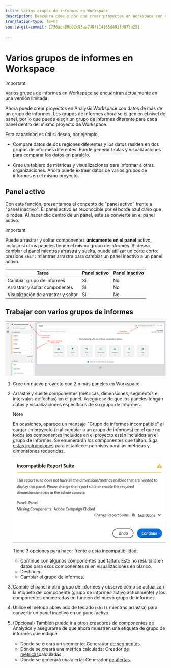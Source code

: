 ```yaml
---
title: Varios grupos de informes en Workspace
description: Descubra cómo y por qué crear proyectos en Workspace con varios grupos de informes
translation-type: tm+mt
source-git-commit: 1736ada89b02c95aa749ff14165d491fd878a251

---
```



# Varios grupos de informes en Workspace

>[!IMPORTANT]
>Varios grupos de informes en Workspace se encuentran actualmente en una versión limitada.

Ahora puede crear proyectos en Analysis Workspace con datos de más de un grupo de informes. Los grupos de informes ahora se eligen en el nivel de panel, por lo que puede elegir un grupo de informes diferente para cada panel dentro del mismo proyecto de Workspace.

Esta capacidad es útil si desea, por ejemplo,

* Compare datos de dos regiones diferentes y los datos residen en dos grupos de informes diferentes. Puede generar tablas y visualizaciones para comparar los datos en paralelo.

* Cree un tablero de métricas y visualizaciones para informar a otras organizaciones. Ahora puede extraer datos de varios grupos de informes en el mismo proyecto.

## Panel activo

Con esta función, presentamos el concepto de &quot;panel activo&quot; frente a &quot;panel inactivo&quot;. El panel activo es reconocible por el borde azul claro que lo rodea. Al hacer clic dentro de un panel, este se convierte en el panel activo.

>[!IMPORTANT]
>Puede arrastrar y soltar componentes **únicamente en el panel** activo, incluso si otros paneles tienen el mismo grupo de informes. Si desea cambiar el panel mientras arrastra y suelta, puede utilizar un corte corto: presione `shift` mientras arrastra para cambiar un panel inactivo a un panel activo.

| Tarea | Panel activo | Panel inactivo |
|---|---|---|
| Cambiar grupo de informes | Sí | No |
| Arrastrar y soltar componentes | Sí | No |
| Visualización de arrastrar y soltar | Sí | No |

## Trabajar con varios grupos de informes

![](assets/mrs-ui.png)

1. Cree un nuevo proyecto con 2 o más paneles en Workspace.

1. Arrastre y suelte componentes (métricas, dimensiones, segmentos e intervalos de fechas) en el panel. Asegúrese de que los paneles tengan datos y visualizaciones específicos de su grupo de informes.


   >[!NOTE]
   >En ocasiones, aparece un mensaje &quot;Grupo de informes incompatible&quot; al cargar un proyecto (o al cambiar a un grupo de informes) en el que no todos los componentes incluidos en el proyecto están incluidos en el grupo de informes. Se enumerarán los componentes que faltan. Siga [estas instrucciones](https://helpx.adobe.com/enterprise/using/manage-products-and-profiles.html#createproductprofiles) para establecer permisos para las métricas y dimensiones requeridas.

   ![](assets/incompat-rs.png)

   Tiene 3 opciones para hacer frente a esta incompatibilidad:
   * Continúe con algunos componentes que faltan. Esto no resultará en datos para esos componentes ni en visualizaciones en blanco.
   * Deshacer.
   * Cambiar el grupo de informes.

1. Cambie el panel a otro grupo de informes y observe cómo se actualizan la etiqueta del componente (grupo de informes activo actualmente) y los componentes enumerados en función del nuevo grupo de informes.

1. Utilice el método abreviado de teclado (`shift` mientras arrastra) para convertir un panel inactivo en un panel activo.

1. (Opcional) También puede ir a otros creadores de componentes de Analytics y asegurarse de que ahora muestren una etiqueta de grupo de informes que indique

   * Dónde se creará un segmento: Generador [de segmentos](https://docs.adobe.com/content/help/en/analytics/components/segmentation/segmentation-workflow/seg-build.html).
   * Dónde se creará una métrica calculada: Creador [de métricas](https://docs.adobe.com/content/help/en/analytics/components/calculated-metrics/calcmetric-workflow/cm-build-metrics.html)calculadas.
   * Dónde se generará una alerta: Generador [de alertas](https://docs.adobe.com/content/help/en/analytics/components/alerts/alert-builder.html).